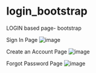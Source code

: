 # login_bootstrap
LOGIN based page- bootstrap

Sign In Page 
![image](https://user-images.githubusercontent.com/102571088/190386252-d6a4bba0-53e8-4e3d-b902-4401cf730c13.png)

Create an Account Page
![image](https://user-images.githubusercontent.com/102571088/190386292-ad1c6b7c-a66f-4eb1-8809-a6ff9b8f5a5a.png)


Forgot Password Page
![image](https://user-images.githubusercontent.com/102571088/190386342-bda3c39a-0967-4af1-b775-c1390d85ae59.png)
